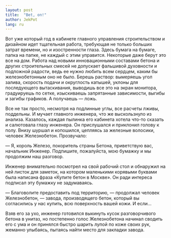 ```yaml
---
layout: post
title:  "Bet, on!"
author: JekPot
lang: ru
---
```


Вот уже который год в кабинете главного управления строительством и дизайном идет тщательная работа, требующая не только больших затрат времени, но и изостренности глаза. Здесь бумага на бумаге, папка на папке, не каждый с этим управится. Некоторые даже берут это все на дом. Работа над новыми инновационными составами бетона и других строительных смесей не допускает фальшивой духовности и подложной радости, ведь ее нужно любить всем сердцем, каким бы железнобетонным оно не было. Берешь раствор: вымеряешь угол залива, скорость подачи и округлость катышей, уклоны для последующего вытаскивания, выводишь все это на экран монитора, градуируешь по сетке, изыскиваешь запрятанные зависимости, выгибы и загибы графиков. А получаешь — ложь.

Все не так просто, несмотря на подлинные углы, все расчеты лживы, поддельны. И мучает главного инженера, что же выскользнуло из анализа. Казалось, каждая пылинка его кабинета хотела что-то сказать и салютовала глазу инженера. Он прислушался и приклонил голову к полу. Внизу шуршал и копошился, цепляясь за железные волосики, человек Железнобетон. Прозвучало:

— Я, король Железо, покоритель страны Бетона, приветствую вас, начальник Инженер. Подпишите, пожалуйста, мою бумажку и мы продолжим наш разговор.

Инженер внимательно посмотрел на свой рабочий стол и обнаружил на ней листок для заметок, на котором маленькими корявыми буквами была написана фраза «Купите бетон в Москве». Он ради интереса подписал эту бумажку не задумаваясь.

— Благоволите предоставить под территорию, — продолжал человек Железнобетон, — завода, производящего бетон, который вы согласились у нас купить, всю поверхность вашей кожи. И если...

Взяв его за ухо, инженер готовился выкинуть кусок разговорчивого бетона в унитаз, но постепенно голос Железнобетона начинал сводить его с ума и он принялся быстро шарить лупой по коже своих рук, жеманно улыбаясь, пытаясь найти место для закладки завода.